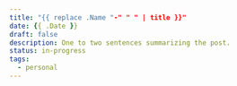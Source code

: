 ```yaml
---
title: "{{ replace .Name "-" " " | title }}"
date: {{ .Date }}
draft: false
description: One to two sentences summarizing the post.
status: in-progress
tags:
  - personal
---
```

